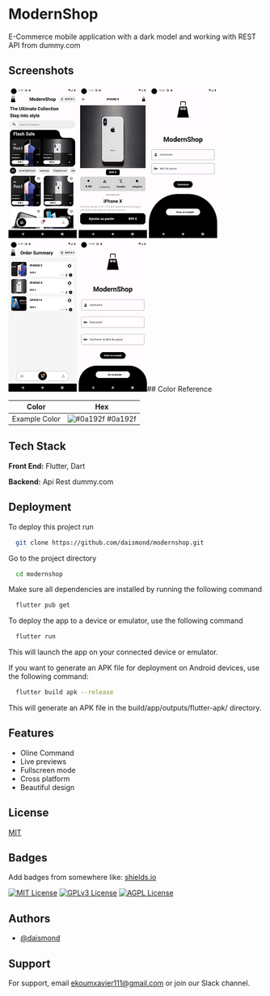 
# ModernShop

E-Commerce mobile application with a dark model and working with REST API from dummy.com


## Screenshots

![App Screenshot](https://github.com/daismond/modernshop/blob/main/screenshoot/home.png?raw=true)
![App Screenshot](https://github.com/daismond/modernshop/blob/main/screenshoot/detail.png?raw=true)
![App Screenshot](https://github.com/daismond/modernshop/blob/main/screenshoot/login.png?raw=true)
![App Screenshot](https://github.com/daismond/modernshop/blob/main/screenshoot/orders.png?raw=true)
![App Screenshot](https://github.com/daismond/modernshop/blob/main/screenshoot/signing.png?raw=true)## Color Reference

| Color             | Hex                                                                |
| ----------------- | ------------------------------------------------------------------ |
| Example Color | ![#0a192f](https://via.placeholder.com/10/0a192f?text=+) #0a192f |


## Tech Stack

**Front End:** Flutter, Dart

**Backend:** Api Rest dummy.com


## Deployment

To deploy this project run

```bash
  git clone https://github.com/daismond/modernshop.git
```
Go to the project directory
```bash
  cd modernshop
```
Make sure all dependencies are installed by running the following command
```bash
  flutter pub get
```
To deploy the app to a device or emulator, use the following command 
```bash
  flutter run
```
This will launch the app on your connected device or emulator.

If you want to generate an APK file for deployment on Android devices, use the following command:
```bash
  flutter build apk --release
```
This will generate an APK file in the build/app/outputs/flutter-apk/ directory.
## Features

- Oline Command
- Live previews
- Fullscreen mode
- Cross platform
- Beautiful design


## License

[MIT](https://choosealicense.com/licenses/mit/)


## Badges

Add badges from somewhere like: [shields.io](https://shields.io/)

[![MIT License](https://img.shields.io/badge/License-MIT-green.svg)](https://choosealicense.com/licenses/mit/)
[![GPLv3 License](https://img.shields.io/badge/License-GPL%20v3-yellow.svg)](https://opensource.org/licenses/)
[![AGPL License](https://img.shields.io/badge/license-AGPL-blue.svg)](http://www.gnu.org/licenses/agpl-3.0)


## Authors

- [@daismond](https://www.github.com/daismond)


## Support

For support, email ekoumxavier111@gmail.com or join our Slack channel.

